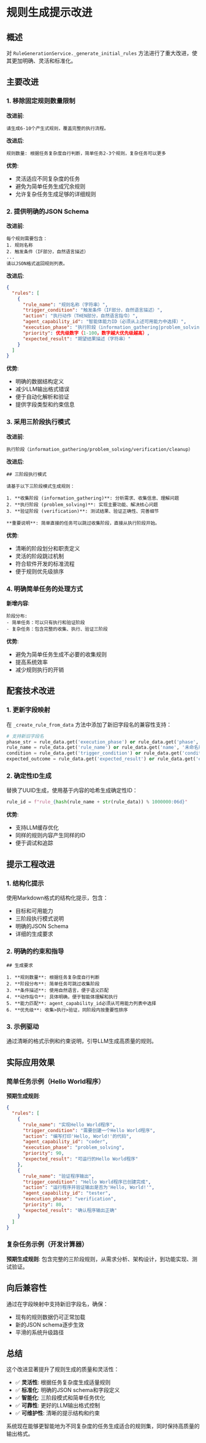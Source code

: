 # 规则生成提示改进

## 概述

对 `RuleGenerationService._generate_initial_rules` 方法进行了重大改进，使其更加明确、灵活和标准化。

## 主要改进

### 1. 移除固定规则数量限制

**改进前**:
```
请生成6-10个产生式规则，覆盖完整的执行流程。
```

**改进后**:
```
规则数量: 根据任务复杂度自行判断，简单任务2-3个规则，复杂任务可以更多
```

**优势**:
- 灵活适应不同复杂度的任务
- 避免为简单任务生成冗余规则
- 允许复杂任务生成足够的详细规则

### 2. 提供明确的JSON Schema

**改进前**:
```
每个规则需要包含：
1. 规则名称
2. 触发条件（IF部分，自然语言描述）
...
请以JSON格式返回规则列表。
```

**改进后**:
```json
{
  "rules": [
    {
      "rule_name": "规则名称（字符串）",
      "trigger_condition": "触发条件（IF部分，自然语言描述）",
      "action": "执行动作（THEN部分，自然语言指令）",
      "agent_capability_id": "智能体能力ID（必须从上述可用能力中选择）",
      "execution_phase": "执行阶段（information_gathering|problem_solving|verification）",
      "priority": 优先级数字（1-100，数字越大优先级越高）,
      "expected_result": "期望结果描述（字符串）"
    }
  ]
}
```

**优势**:
- 明确的数据结构定义
- 减少LLM输出格式错误
- 便于自动化解析和验证
- 提供字段类型和约束信息

### 3. 采用三阶段执行模式

**改进前**:
```
执行阶段（information_gathering/problem_solving/verification/cleanup）
```

**改进后**:
```
## 三阶段执行模式

请基于以下三阶段模式生成规则：

1. **收集阶段 (information_gathering)**: 分析需求、收集信息、理解问题
2. **执行阶段 (problem_solving)**: 实现主要功能、解决核心问题
3. **验证阶段 (verification)**: 测试结果、验证正确性、完善细节

**重要说明**: 简单直接的任务可以跳过收集阶段，直接从执行阶段开始。
```

**优势**:
- 清晰的阶段划分和职责定义
- 灵活的阶段跳过机制
- 符合软件开发的标准流程
- 便于规则优先级排序

### 4. 明确简单任务的处理方式

**新增内容**:
```
阶段分布: 
- 简单任务：可以只有执行和验证阶段
- 复杂任务：包含完整的收集、执行、验证三阶段
```

**优势**:
- 避免为简单任务生成不必要的收集规则
- 提高系统效率
- 减少规则执行的开销

## 配套技术改进

### 1. 更新字段映射

在 `_create_rule_from_data` 方法中添加了新旧字段名的兼容性支持：

```python
# 支持新旧字段名
phase_str = rule_data.get('execution_phase') or rule_data.get('phase', 'problem_solving')
rule_name = rule_data.get('rule_name') or rule_data.get('name', '未命名规则')
condition = rule_data.get('trigger_condition') or rule_data.get('condition', '')
expected_outcome = rule_data.get('expected_result') or rule_data.get('expected_outcome', '')
```

### 2. 确定性ID生成

替换了UUID生成，使用基于内容的哈希生成确定性ID：

```python
rule_id = f"rule_{hash(rule_name + str(rule_data)) % 1000000:06d}"
```

**优势**:
- 支持LLM缓存优化
- 同样的规则内容产生同样的ID
- 便于调试和追踪

## 提示工程改进

### 1. 结构化提示

使用Markdown格式的结构化提示，包含：
- 目标和可用能力
- 三阶段执行模式说明
- 明确的JSON Schema
- 详细的生成要求

### 2. 明确的约束和指导

```
## 生成要求

1. **规则数量**: 根据任务复杂度自行判断
2. **阶段分布**: 简单任务可跳过收集阶段
3. **条件描述**: 使用自然语言，便于语义匹配
4. **动作指令**: 具体明确，便于智能体理解和执行
5. **能力匹配**: agent_capability_id必须从可用能力列表中选择
6. **优先级**: 收集>执行>验证，同阶段内按重要性排序
```

### 3. 示例驱动

通过清晰的格式示例和约束说明，引导LLM生成高质量的规则。

## 实际应用效果

### 简单任务示例（Hello World程序）

**预期生成规则**:
```json
{
  "rules": [
    {
      "rule_name": "实现Hello World程序",
      "trigger_condition": "需要创建一个Hello World程序",
      "action": "编写打印'Hello, World!'的代码",
      "agent_capability_id": "coder",
      "execution_phase": "problem_solving",
      "priority": 90,
      "expected_result": "可运行的Hello World程序"
    },
    {
      "rule_name": "验证程序输出",
      "trigger_condition": "Hello World程序已创建完成",
      "action": "运行程序并验证输出是否为'Hello, World!'",
      "agent_capability_id": "tester",
      "execution_phase": "verification", 
      "priority": 80,
      "expected_result": "确认程序输出正确"
    }
  ]
}
```

### 复杂任务示例（开发计算器）

**预期生成规则**:
包含完整的三阶段规则，从需求分析、架构设计，到功能实现、测试验证。

## 向后兼容性

通过在字段映射中支持新旧字段名，确保：
- 现有的规则数据仍可正常加载
- 新的JSON schema逐步生效
- 平滑的系统升级路径

## 总结

这个改进显著提升了规则生成的质量和灵活性：

- ✅ **灵活性**: 根据任务复杂度生成适量规则
- ✅ **标准化**: 明确的JSON schema和字段定义
- ✅ **智能化**: 三阶段模式和简单任务优化
- ✅ **可靠性**: 更好的LLM输出格式控制
- ✅ **可维护性**: 清晰的提示结构和约束

系统现在能够更智能地为不同复杂度的任务生成适合的规则集，同时保持高质量的输出格式。